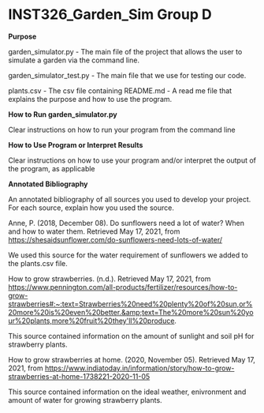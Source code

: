 # INST326_Garden_Sim Group D

**Purpose**

garden_simulator.py - The main file of the project that allows the user to simulate a garden via the command line.


garden_simulator_test.py - The main file that we use for testing our code.


plants.csv - The csv file containing 
README.md - A read me file that explains the purpose and how to use the program.


**How to Run garden_simulator.py**

Clear instructions on how to run your program from the command line

**How to Use Program or Interpret Results**

Clear instructions on how to use your program and/or interpret the output of the program, as applicable

**Annotated Bibliography**

An annotated bibliography of all sources you used to develop your project. For each source, explain how you used the source.

Anne, P. (2018, December 08). Do sunflowers need a lot of water? When and how to water them. Retrieved May 17, 2021, from https://shesaidsunflower.com/do-sunflowers-need-lots-of-water/

   We used this source for the water requirement of sunflowers we added to the plants.csv file. 

How to grow strawberries. (n.d.). Retrieved May 17, 2021, from https://www.pennington.com/all-products/fertilizer/resources/how-to-grow-strawberries#:~:text=Strawberries%20need%20plenty%20of%20sun,or%20more%20is%20even%20better.&amp;text=The%20more%20sun%20your%20plants,more%20fruit%20they'll%20produce.

   This source contained information on the amount of sunlight and soil pH for strawberry plants. 

How to grow strawberries at home. (2020, November 05). Retrieved May 17, 2021, from https://www.indiatoday.in/information/story/how-to-grow-strawberries-at-home-1738221-2020-11-05

   This source contained information on the ideal weather, enivronment and amount of water for growing strawberry plants. 

















   

   

